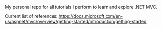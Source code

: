 My personal repo for all tutorials I perform to learn and explore .NET MVC. 

Current list of references:
https://docs.microsoft.com/en-us/aspnet/mvc/overview/getting-started/introduction/getting-started
